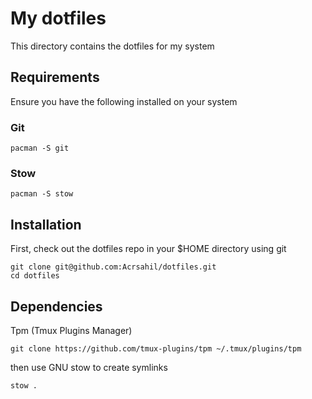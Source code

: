 # My dotfiles

This directory contains the dotfiles for my system

## Requirements

Ensure you have the following installed on your system

### Git

```
pacman -S git
```

### Stow

```
pacman -S stow
```

## Installation

First, check out the dotfiles repo in your $HOME directory using git

```
git clone git@github.com:Acrsahil/dotfiles.git
cd dotfiles
```

## Dependencies

Tpm (Tmux Plugins Manager)

```
git clone https://github.com/tmux-plugins/tpm ~/.tmux/plugins/tpm
```

then use GNU stow to create symlinks

```
stow .
```
